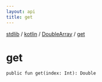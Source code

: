 ```yaml
---
layout: api
title: get
---
```

[stdlib](../../index.md) / [kotlin](../index.md) / [DoubleArray](index.md) / [get](get.md)

# get

```
public fun get(index: Int): Double
```
